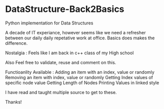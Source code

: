 # DataStructure-Back2Basics

Python implementation for Data Structures

A decade of IT experiance, however seems like we need a refresher between our daily daily repetative work at office.
Basics does makes the difference.

Nostalgia : Feels like I am back in c++ class of my High school


Also Feel free to validate, reuse and comment on this.

Functioanlity Available :
  Adding an item with an index, value or randomly
  Removing an item with index, value or randomly
  Getting Index values of specific node value
  Getting Length of Nodes
  Printing Values in linked style
  
I have read and taught multiple source to get to these.

Thanks!
